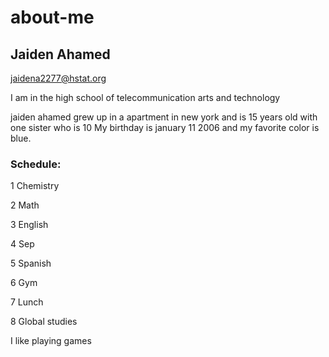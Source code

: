 # about-me
## Jaiden Ahamed 
jaidena2277@hstat.org

I am in the high school of telecommunication arts and technology

jaiden ahamed grew up in a apartment in new york and is 15 years old with one sister who is 10
My birthday is january 11 2006 and my favorite color is blue.

### Schedule:

1 Chemistry

2 Math

3 English

4 Sep

5 Spanish

6 Gym

7 Lunch

8 Global studies

I like playing games